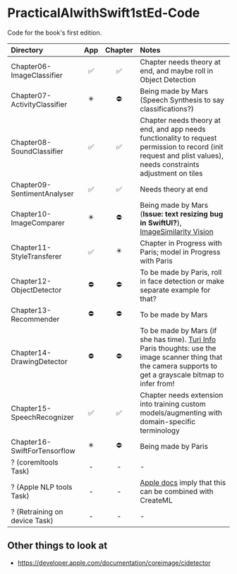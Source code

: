 # PracticalAIwithSwift1stEd-Code
Code for the book's first edition.

| Directory | App | Chapter | Notes |
|:---|:---:|:---:|:---|
|Chapter06-ImageClassifier | ✅ | ✅ | Chapter needs theory at end, and maybe roll in Object Detection |
|Chapter07-ActivityClassifier | ✴️ | ⛔️ | Being made by Mars (Speech Synthesis to say classifications?) |
|Chapter08-SoundClassifier | ✅ | ✅ | Chapter needs theory at end, and app needs functionality to request permission to record (init request and plist values), needs constraints adjustment on tiles |
|Chapter09-SentimentAnalyser | ✅ | ✅ | Needs theory at end |
|Chapter10-ImageComparer | ✴️ | ⛔️ | Being made by Mars (**Issue: text resizing bug in SwiftUI?**), [ImageSimilarity Vision](https://developer.apple.com/documentation/vision/analyzing_image_similarity_with_feature_print) |
|Chapter11-StyleTransferer | ✅ | ✴️ | Chapter in Progress with Paris; model in Progress with Paris |
|Chapter12-ObjectDetector | ⛔️ | ⛔️ | To be made by Paris, roll in face detection or make separate example for that? |
|Chapter13-Recommender| ⛔️ | ⛔️ | To be made by Mars |
|Chapter14-DrawingDetector | ⛔️ | ⛔️ | To be made by Mars (if she has time). [Turi Info](https://apple.github.io/turicreate/docs/userguide/drawing_classifier/) Paris thoughts: use the image scanner thing that the camera supports to get a grayscale bitmap to infer from! |
|Chapter15-SpeechRecognizer | ✅ | ✅ | Chapter needs extension into training custom models/augmenting with domain-specific terminology  |
|Chapter16-SwiftForTensorflow | ✴️ | ⛔️ | Being made by Paris |
| ? (coremltools Task) | - | - | - |
| ? (Apple NLP tools Task) | - | - | [Apple docs](https://developer.apple.com/documentation/naturallanguage) imply that this can be combined with CreateML |
| ? (Retraining on device Task) | - | - | - |

## Other things to look at

* https://developer.apple.com/documentation/coreimage/cidetector
